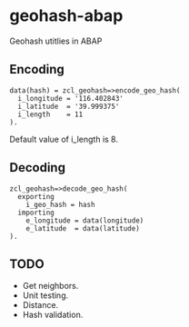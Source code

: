 # geohash-abap
Geohash utitlies in ABAP


## Encoding
    data(hash) = zcl_geohash=>encode_geo_hash(
      i_longitude = '116.402843'
      i_latitude  = '39.999375'
      i_length    = 11
    ).
Default value of i_length is 8.

## Decoding
    zcl_geohash=>decode_geo_hash(
      exporting
        i_geo_hash = hash
      importing
        e_longitude = data(longitude)
        e_latitude  = data(latitude)
    ).
## TODO
* Get neighbors.
* Unit testing.
* Distance.
* Hash validation.

